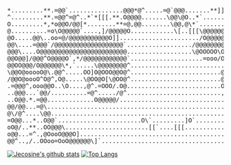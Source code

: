 <pre>
*.........**.=@@`...............@@@*@^.....=@`@@@.......**]]*......O@\..=@^............
^.........**.=@@^=@^..*`*[[[.**.O@@@@.......\@@\@O..*`.........,[[=@@O..@@^............
O.........*,*o@@O/@@[*........**=@,@@........\@@,@\*`.............=@O@,O@@^............
@..........=o\O@@@@@`....,]/@@@@@O............\[..[[[\@@@@@@@@@]\,@/=@O@\@O............
@O.....@@\..oo=@/@@@@@@@@@@@O]]....................../O@@@@@@@@@@@O]=@@^=@^............
@@\....=@@@`/@@@@@@@@@@@@@@@@@@@`................../@@@@@@@@@@@@@@@@@@@@@@@@@\]........
@@@\....O@@@@@@@@@@@@@@@@@@@@@@@@..................\@OOOOO\O@@@@@@@@@@@@@@@@@@@@@@]...=
@@O@@]/@@@^O@@@@O`,*/@@@@@@@@@@@@`....................=ooo/O@@@@@@@@@@@@@@@@@@@@oO@@@@@
@@OO@@@/O@@@@@@\*,`.....\@@@@@@@@^.............................\@@@@@@@@O*O@@@@@OO\*[[O
\@@O@ooooO@\.@@^.....OO]O@OOO@@O@^.........................@@OO@@@@@@@@@O.=@@@@^=`....\
/@@O@oooO^O@^,O@.....\@OO@O[\@OO@^.........................@@OO@OOOO@OO@^.O@O@@.OO.....
.=@@@^,ooo@@O..\O....,@^.=OOO/.O@..........................O@^.\O..OOOO@`=@/=@O.@^.....
..@@@...`@@/..........=@^...../@^..........................,@^..,[[`.,@OOO`.=@`/O......
..O@@.*.=@@.............O@@@@@/.............................,@\`..../@/.....@@=@^......
@@/@@...=@\...................................................,[\OO/[......=@\@/.......
@\/@^....\@@..............................................................=@@O...=*....
=O@@...*..O@@`.......................O\`.........]O`......................@@@...,*....,
oO@/..**..OO@@@\.......................[[`....[[[........................=@/...,^.....=
o@@...=^.,@OooO@@@O]..................................................../@^.**,o*.....O
@@^..,/..OOoo=OoO@@@@@@\]`........................................,]/@@@@^.**=O`.....=/
</pre>

[![Jecosine's github stats](https://github-readme.jecosine.vercel.app/api?username=jecosine&count_private=true&show_icons=true)](https://github.com/anuraghazra/github-readme-stats)
[![Top Langs](https://github-readme.jecosine.vercel.app/api/top-langs/?username=jecosine&layout=compact&langs_count=8)](https://github.com/anuraghazra/github-readme-stats)
